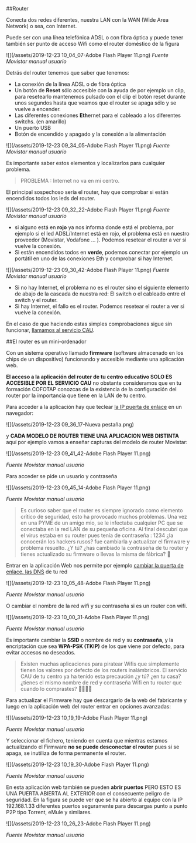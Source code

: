 ##Router

Conecta dos redes diferentes, nuestra LAN con la WAN (Wide Area Network) o sea, con Internet. 

Puede ser con una línea telefónica ADSL o con fibra óptica y puede tener también ser punto de acceso Wifi como el router doméstico de la figura

![](/assets/2019-12-23 10_04_07-Adobe Flash Player 11.png)
*Fuente Movistar manual usuario*

Detrás del router tenemos que saber que tenemos:
* La conexión de la línea ADSL o de fibra óptica
* Un botón de **Reset** sólo accesible con la ayuda de por ejemplo un clip, para resetearlo mantenemos pulsado con el clip el botón reset durante unos segundos hasta que veamos que el router se apaga sólo y se vuelve a encender.
* Las diferentes conexiones **Eth**ernet para el cableado a los diferentes switchs. (en amarillo)
* Un puerto USB
* Botón de encendido y apagado y la conexión a la alimentación

![](/assets/2019-12-23 09_34_05-Adobe Flash Player 11.png)
*Fuente Movistar manual usuario*

Es importante saber estos elementos y localizarlos para cualquier problema.

>PROBLEMA : Internet no va en mi centro.

El principal sospechoso sería el router, hay que comprobar si están encendidos todos los leds del router.

![](/assets/2019-12-23 09_32_22-Adobe Flash Player 11.png)
*Fuente Movistar manual usuario*

 * si alguno está en **rojo** ya nos informa donde está el problema, por ejemplo si el led ADSL/Internet  está en rojo, el problema está en nuestro proveedor (Movistar, Vodafone ... ). Podemos resetear el router a ver si vuelve la conexión.
 * Si están encendidos todos en **verde**, podemos conectar por ejemplo un portátil en uno de las conexiones Eth y comprobar si hay Internet.
 
 ![](/assets/2019-12-23 09_30_42-Adobe Flash Player 11.png)
 *Fuente Movistar manual usuario*
 
   * Si no hay Internet, el problema no es el router sino el siguiente elemento de abajo de la cascada de nuestra red: El switch o el cableado entre el switch y el router.
   * Si hay Internet, el fallo es el router. Podemos resetear el router a ver si vuelve la conexión.
   
   En el caso de que haciendo estas simples comprobaciones sigue sin funcionar, [llamamos al servicio CAU](/problemas-que-hago.md).
   
##El router es un mini-ordenador

Con un sistema operativo llamado **firmware** (software almacenado en los chips de un dispositivo) funcionando y accesible mediante una aplicación web. 

**El acceso a la aplicación del router de tu centro educativo SOLO ES ACCESIBLE POR EL SERVICIO CAU** no obstante consideramos que en tu formación COFOTAP conozcas de la existencia de la configuración del router por la importancia que tiene en la LAN de tu centro.

Para acceder a la aplicación hay que teclear [la IP puerta de enlace](/redes/ips.md) en un navegador:

![](/assets/2019-12-23 09_36_17-Nueva pestaña.png)

y **CADA MODELO DE ROUTER TIENE UNA APLICACION WEB DISTINTA** aquí por ejemplo vamos a enseñar capturas del modelo de router Movistar:

![](/assets/2019-12-23 09_41_42-Adobe Flash Player 11.png)

*Fuente Movistar manual usuario*

Para acceder se pide un usuario y contraseña

![](/assets/2019-12-23 09_45_14-Adobe Flash Player 11.png)

*Fuente Movistar manual usuario*

>Es curioso saber que el router es siempre ignorado como elemento crítico de seguridad, esto ha provocado muchos problemas. Una vez en una PYME de un amigo mio, se le infectaba cualquier PC que se conectaba en la red LAN de su pequeña oficina. Al final descubrí que el virus estaba en su router pues tenía de contraseña : 1234 ¿la conocerán los hackers rusos? fue cambiarla y actualizar el firmware y problema resuelto. ¿Y tú? ¿has cambiado la contraseña de tu router y tienes actualizado su firmware o llevas la misma de fábrica? 🤢


Entrar en la aplicación Web nos permite por ejemplo [cambiar la puerta de enlace, las DNS](/redes/ips.md) de tu red

![](/assets/2019-12-23 10_05_48-Adobe Flash Player 11.png)

*Fuente Movistar manual usuario*

O cambiar el nombre de la red wifi y su contraseña si es un router con wifi.

![](/assets/2019-12-23 10_00_31-Adobe Flash Player 11.png)

*Fuente Movistar manual usuario*

Es importante cambiar la **SSID** o nombre de red y su **contraseña**, y la encriptación que sea **WPA-PSK (TKIP)** de los que viene por defecto, para evitar accesos no deseados. 

>Existen muchas aplicaciones para piratear Wifis que simplemente tienen los valores por defecto de los routers inalámbricos. El servicio CAU de tu centro ya ha tenido esta precaución ¿y tú? ¿en tu casa? ¿tienes el mismo nombre de red y contraseña Wifi en tu router que cuando lo comprastes? 🤢🤢🤢🤢

Para actualizar el Firmware hay que descargarlo de la web del fabricante y luego en la aplicación web del router entrar en opciones avanzadas:

![](/assets/2019-12-23 10_19_19-Adobe Flash Player 11.png)

*Fuente Movistar manual usuario*

Y seleccionar el fichero, teniendo en cuenta que mientras estamos actualizando el Firmware **no se puede desconectar el router** pues si se apaga, se inutiliza de forma permanente el router.

![](/assets/2019-12-23 10_19_30-Adobe Flash Player 11.png)

*Fuente Movistar manual usuario*

En esta aplicación web también se pueden **abrir puertos** PERO ESTO ES UNA PUERTA ABIERTA AL EXTERIOR con el consecuente peligro de seguridad. En la figura se puede ver que se ha abierto al equipo con la IP 192.168.1.33 diferentes puertos seguramente para descargas punto a punto P2P tipo Torrent, eMule y similares.

![](/assets/2019-12-23 10_26_23-Adobe Flash Player 11.png)

*Fuente Movistar manual usuario*


















   
   
   
   

